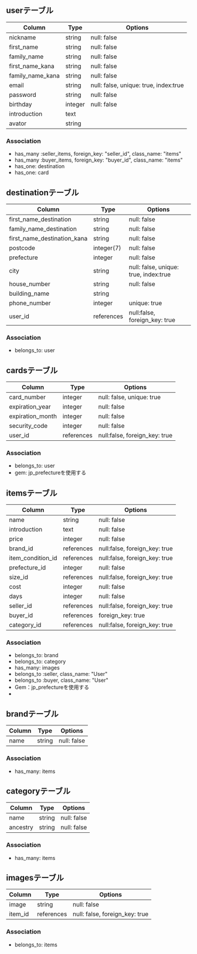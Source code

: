   
## userテーブル

|Column|Type|Options|
|------|----|-------|
|nickname|string|null: false|
|first_name|string|null: false|
|family_name|string|null: false|
|first_name_kana|string|null: false|
|family_name_kana|string|null: false|
|email|string|null: false, unique: true, index:true|
|password|string|null: false|
|birthday|integer|null: false|
|introduction|text||
|avator|string||


### Association
- has_many :seller_items, foreign_key: "seller_id", class_name: "items"
- has_many :buyer_items, foreign_key: "buyer_id", class_name: "items"
- has_one: destination
- has_one: card

## destinationテーブル

|Column|Type|Options|
|------|----|-------|
|first_name_destination|string|null: false|
|family_name_destination|string|null: false|
|first_name_destination_kana|string|null: false|
|postcode|integer(7)|null: false|
|prefecture|integer|null: false|
|city|string|null: false, unique: true, index:true|
|house_number|string|null: false|
|building_name|string|
|phone_number|integer|unique: true|
|user_id|references|null:false, foreign_key: true|


### Association
- belongs_to: user

## cardsテーブル

|Column|Type|Options|
|------|----|-------|
|card_number|integer|null: false, unique: true|
|expiration_year|integer|null: false|
|expiration_month|integer|null: false|
|security_code|integer|null: false|
|user_id|references|null:false, foreign_key: true|


### Association
- belongs_to: user
- gem: jp_prefectureを使用する

## itemsテーブル

|Column|Type|Options|
|------|----|-------|
|name|string|null: false|
|introduction|text|null: false|
|price|integer|null: false|
|brand_id|references|null:false, foreign_key: true|
|item_condition_id|references|null:false, foreign_key: true|
|prefecture_id|integer|null: false|
|size_id|references|null:false, foreign_key: true|
|cost|integer|null: false|
|days|integer|null: false|
|seller_id|references|null:false, foreign_key: true|
|buyer_id|references|foreign_key: true|
|category_id|references|null:false, foreign_key: true|


### Association
- belongs_to: brand
- belongs_to: category
- has_many: images
- belongs_to :seller, class_name: "User"
- belongs_to :buyer, class_name: "User"
- Gem：jp_prefectureを使用する
- 

## brandテーブル

|Column|Type|Options|
|------|----|-------|
|name|string|null: false|



### Association
- has_many: items


## categoryテーブル

|Column|Type|Options|
|------|----|-------|
|name|string|null: false|
|ancestry|string|null: false|



### Association
- has_many: items

## imagesテーブル

|Column|Type|Options|
|------|----|-------|
|image|string|null: false|
|item_id|references|null: false, foreign_key: true|



### Association
- belongs_to: items

